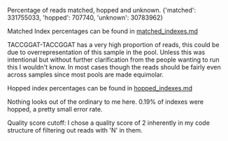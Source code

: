 Percentage of reads matched, hopped and unknown. 
{'matched': 331755033, 'hopped': 707740, 'unknown': 30783962}

Matched Index percentages can be found in [matched_indexes.md](matched_indexes.md)  

TACCGGAT-TACCGGAT has a very high proportion of reads, this could be due to overrepresentation of this sample in the pool. Unless this was intentional but without further clarification from the people wanting to run this I wouldn't know. In most cases though the reads should be fairly even across samples since most pools are made equimolar. 

Hopped index percentages can be found in [hopped_indexes.md](hopped_indexes.md)  

Nothing looks out of the ordinary to me here. 0.19% of indexes were hopped, a pretty small error rate.

Quality score cutoff: I chose a quality score of 2 inherently in my code structure of filtering out reads with 'N' in them. 
